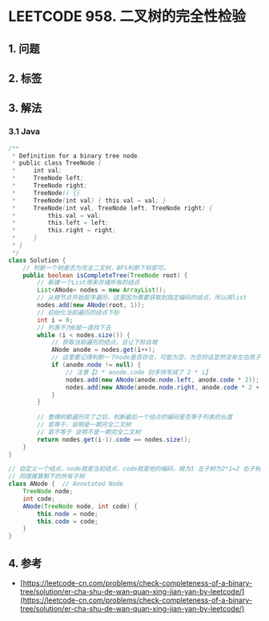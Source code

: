 # LEETCODE 958. 二叉树的完全性检验

## 1. 问题

## 2. 标签

## 3. 解法

### 3.1 Java

```java
/**
 * Definition for a binary tree node.
 * public class TreeNode {
 *     int val;
 *     TreeNode left;
 *     TreeNode right;
 *     TreeNode() {}
 *     TreeNode(int val) { this.val = val; }
 *     TreeNode(int val, TreeNode left, TreeNode right) {
 *         this.val = val;
 *         this.left = left;
 *         this.right = right;
 *     }
 * }
 */
class Solution {
  	// 判断一个树是否为完全二叉树，BFS判断下标即可。
    public boolean isCompleteTree(TreeNode root) {
      	// 新建一个List用来存储所有的结点
        List<ANode> nodes = new ArrayList();
      	// 从根节点开始层序遍历，这里因为需要获取到指定编码的结点，所以用list
        nodes.add(new ANode(root, 1));
      	// 初始化当前遍历的结点下标
        int i = 0;
      	// 列表不为0就一直找下去
        while (i < nodes.size()) {
          	// 获取当前遍历的结点，且让下标自增
            ANode anode = nodes.get(i++);
            // 这里要记得判断一下node是否存在，可能为空，为空的话显然没有左右孩子
            if (anode.node != null) {
                // 注意【2 * anode.code 别手快写成了 2 * i】
                nodes.add(new ANode(anode.node.left, anode.code * 2));
                nodes.add(new ANode(anode.node.right, anode.code * 2 + 1));
            }
        }
  
        // 整棵树都遍历完了之后，判断最后一个结点的编码是否等于列表的长度
        // 若等于，说明是一颗完全二叉树
        // 若不等于 说明不是一颗完全二叉树
        return nodes.get(i-1).code == nodes.size();
    }
}

// 自定义一个结点，node就是当前结点，code就是他的编码，根为1 左子树为2*1=2 右子树为2*1+1=3
// 同理推算剩下的所有子树
class ANode {  // Annotated Node
    TreeNode node;
    int code;
    ANode(TreeNode node, int code) {
        this.node = node;
        this.code = code;
    }
}
```

## 4. 参考

* [https://leetcode-cn.com/problems/check-completeness-of-a-binary-tree/solution/er-cha-shu-de-wan-quan-xing-jian-yan-by-leetcode/](https://leetcode-cn.com/problems/check-completeness-of-a-binary-tree/solution/er-cha-shu-de-wan-quan-xing-jian-yan-by-leetcode/)

